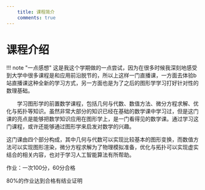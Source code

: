 ```yaml
---
    title: 课程简介
    comments: true
---
```


# 课程介绍

!!! note "一点感想"
    这是我这个学期做的一点尝试，因为在很多时候我深刻地感受到大学中很多课程是和应用前沿脱节的，所以上这样一门直播课，一方面去体验b站直播课这种全新的学习方式，另一方面也是为了之后的图形学学习打好针对性的数理基础。


&emsp;&emsp;学习图形学的前置数学课程，包括几何与代数、数值方法、微分方程求解、优化与拓扑等知识。虽然非常大部分的知识已经在基础的数学课中学习过，但是这门课的亮点是能够把数学知识应用在图形学上，是一门看得见的数学课。通过学习这门课程，或许还能够通过图形学来启发对数学的兴趣。

这门课由四个部分构成，其中几何与代数可以实现比较基本的图形变换，而数值方法可以实现图形渲染，微分方程求解为了物理模拟准备，优化与拓扑可以实现虚实结合的相关内容，也对于学习人工智能算法有所帮助。

作业：一次100分，60分合格

80%的作业达到合格有结业证明